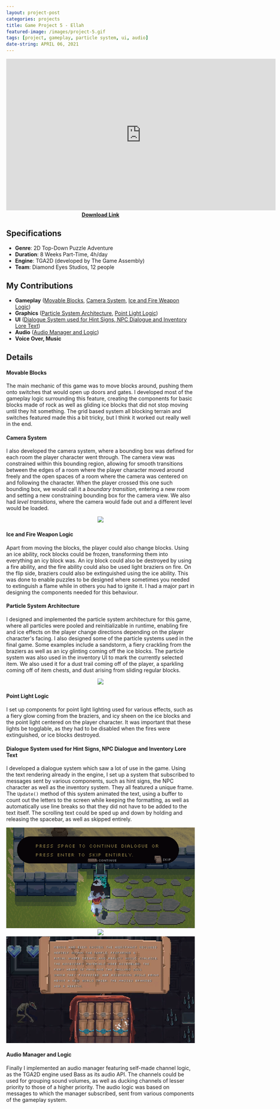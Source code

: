 ```yaml
---
layout: project-post
categories: projects
title: Game Project 5 - Ellah
featured-image: /images/project-5.gif
tags: [project, gameplay, particle system, ui, audio]
date-string: APRIL 06, 2021
---
```


<center>
	<iframe width="720" height="405" src="https://www.youtube.com/embed/URmdP2C9fW0" title="YouTube video player" frameborder="0" allow="accelerometer; autoplay; clipboard-write; encrypted-media; gyroscope; picture-in-picture" allowfullscreen></iframe>
</center>

<center>
  <b><a href="https://drive.google.com/file/d/1DOj4Rnva5974HHe4X_qE7rS9Jccwu0Pu/view?usp=sharing" download="Ellah_Installer.exe">Download Link</a></b>
</center>

<script src="//ajax.googleapis.com/ajax/libs/jquery/1.9.1/jquery.min.js"></script>
<script>window.jQuery || document.write('<script src="_/js/libs/jquery-1.9.1.min.js"><\/script>')</script>

## Specifications

* **Genre**:    2D Top-Down Puzzle Adventure
* **Duration**: 8 Weeks Part-Time, 4h/day
* **Engine**:   TGA2D (developed by The Game Assembly)
* **Team**:     Diamond Eyes Studios, 12 people

## My Contributions

* **Gameplay** (<a href="#blocks">Movable Blocks</a>, <a href="#camera">Camera System</a>, <a href="#weapons">Ice and Fire Weapon Logic</a>)
* **Graphics** (<a href="#particles">Particle System Architecture</a>, <a href="#point_lights">Point Light Logic</a>)
* **UI**       (<a href="#dialogue">Dialogue System used for Hint Signs, NPC Dialogue and Inventory Lore Text</a>)
* **Audio**    (<a href="#audio">Audio Manager and Logic</a>)
* **Voice Over, Music**

## Details
#### <a id="blocks">Movable Blocks</a>
The main mechanic of this game was to move blocks around, pushing them onto switches that would open up doors and gates. I developed most of the gameplay logic surrounding 
this feature, creating the components for basic blocks made of rock as well as gliding ice blocks that did not stop moving until they hit something. The grid based system all
blocking terrain and switches featured made this a bit tricky, but I think it worked out really well in the end. 

#### <a id="camera">Camera System</a>
I also developed the camera system, where a bounding box was defined for each room the player character went through. The camera view was constrained within this bounding region,
allowing for smooth transitions between the edges of a room where the player character moved around freely and the open spaces of a room where the camera was centered on and following the character.
When the player crossed this one such bounding box, we would call it a *boundary transition*, entering a new room and setting a new constraining bounding box for the camera view. 
We also had *level transitions*, where the camera would fade out and a different level would be loaded.

<center>
    <div class="photoset-grid-custom">
       <img src="/images/project_5_camera.gif">
    </div>
</center>

#### <a id="weapons">Ice and Fire Weapon Logic</a>
Apart from moving the blocks, the player could also change blocks. Using an ice ability, rock blocks could be frozen, transforming them into everything an icy block was. An icy 
block could also be destroyed by using a fire ability, and the fire ability could also be used light braziers on fire. On the flip side, braziers could also be extinguished using
the ice ability. This was done to enable puzzles to be designed where sometimes you needed to extinguish a flame while in others you had to ignite it. I had a major part in designing
the components needed for this behaviour.

#### <a id="particles">Particle System Architecture</a>
I designed and implemented the particle system architecture for this game, where all particles were pooled and reinitializable in runtime, enabling fire and ice effects on the player
change directions depending on the player character's facing. I also designed some of the particle systems used in the final game. Some examples include a sandstorm, a fiery crackling
from the braziers as well as an icy glinting coming off the ice blocks. The particle system was also used in the inventory UI to mark the currently selected item. We also used it
for a dust trail coming off of the player, a sparkling coming off of item chests, and dust arising from sliding regular blocks.

<center>
    <div class="photoset-grid-custom">
       <img src="/images/project_5_particles.gif">
    </div>
</center>

#### <a id="point_lights">Point Light Logic</a>
I set up components for point light lighting used for various effects, such as a fiery glow coming from the braziers, and icy sheen on the ice blocks and the point light centered on the
player character. It was important that these lights be togglable, as they had to be disabled when the fires were extinguished, or ice blocks destroyed. 


#### <a id="dialogue">Dialogue System used for Hint Signs, NPC Dialogue and Inventory Lore Text</a>
I developed a dialogue system which saw a lot of use in the game. Using the text rendering already in the engine, I set up a system that subscribed to messages sent by various components,
such as hint signs, the NPC character as well as the inventory system. They all featured a unique frame. The `Update()` method of this system animated the text, using a buffer to count out
the letters to the screen while keeping the formatting, as well as automatically use line breaks so that they did not have to be added to the text itself. The scrolling text could be sped
up and down by holding and releasing the spacebar, as well as skipped entirely.

<center>
    <div class="photoset-grid-custom" data-layout="3">
       <img src="/images/project_5_hint.png">
       <img src="/images/project_5_dialogue.gif">
       <img src="/images/project_5_inventory.gif">
    </div>
</center>

#### <a id="audio">Audio Manager and Logic</a>
Finally I implemented an audio manager featuring self-made channel logic, as the TGA2D engine used Bass as its audio API. The channels could be used for grouping sound volumes, as well as
ducking channels of lesser priority to those of a higher priority. The audio logic was based on messages to which the manager subscribed, sent from various components of the gameplay system.

<script src="/assets/js/jquery.photoset-grid.js"></script>

<script type="text/javascript">
    $('.photoset-grid-custom').photosetGrid({
    // Set the gutter between columns and rows
    gutter: '5px',
  
    // Wrap the images in links
    highresLinks: true,
  
    // Asign a common rel attribute
    rel: 'print-gallery',

    onInit: function(){},
    
    onComplete: function(){
        // Show the grid after it renders
        $('.photoset-grid-custom').attr('style', '');
    }
});
</script>